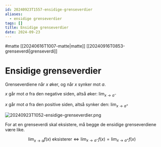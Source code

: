 ```yaml
---
id: 20240923T1557-ensidige-grenseverdier
aliases:
  - ensidige grenseverdier
tags: []
title: Ensidige grenseverdier
date: 2024-09-23
---
```


#matte [[20240616T1007-matte|matte]] [[20240916T0853-grenseverdi|grenseverdi]]

# Ensidige grenseverdier

Grenseverdiene når $x$ øker, og når $x$ synker mot $a$.

$x$ går mot $a$ fra den negative siden, altså øker: $\displaystyle \lim_{x \to a^{-}}$

$x$ går mot $a$ fra den positive siden, altså synker den: $\displaystyle \lim_{x \to a^{+}}$

![20240923T1052-ensidige-grenseverdier.png](Assets/20240923T1052-ensidige-grenseverdier.png)

For at en grenseverdi skal eksistere, må begge de ensidige grenseverdiene være like.

$$
\lim_{x \to a} f \left( x \right) \text{ eksisterer} \iff \lim_{x \to a^{-}} f \left( x \right) = \lim_{x \to a^{+}} f \left( x \right)
$$
